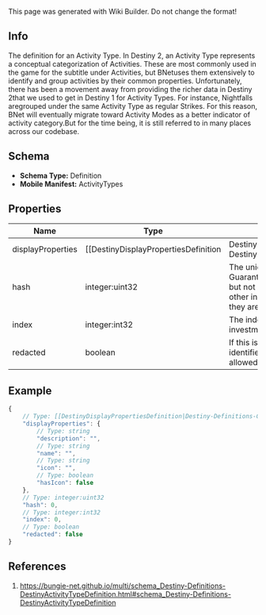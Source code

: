<span class="wiki-builder">This page was generated with Wiki Builder. Do not change the format!</span>

## Info
The definition for an Activity Type. In Destiny 2, an Activity Type represents a conceptual categorization of Activities. These are most commonly used in the game for the subtitle under Activities, but BNetuses them extensively to identify and group activities by their common properties. Unfortunately, there has been a movement away from providing the richer data in Destiny 2that we used to get in Destiny 1 for Activity Types.  For instance, Nightfalls aregrouped under the same Activity Type as regular Strikes. For this reason, BNet will eventually migrate toward Activity Modes as a better indicator of activity category.But for the time being, it is still referred to in many places across our codebase.

## Schema
* **Schema Type:** Definition
* **Mobile Manifest:** ActivityTypes

## Properties
Name | Type | Description
---- | ---- | -----------
displayProperties | [[DestinyDisplayPropertiesDefinition|Destiny-Definitions-Common-DestinyDisplayPropertiesDefinition]]:Definition | 
hash | integer:uint32 | The unique identifier for this entity.  Guaranteed to be unique for the type of entity, but not globally. When entities refer to each other in Destiny content, it is this hash that they are referring to.
index | integer:int32 | The index of the entity as it was found in the investment tables.
redacted | boolean | If this is true, then there is an entity with this identifier/type combination, but BNet isnot yet allowed to show it.  Sorry!

## Example
```javascript
{
    // Type: [[DestinyDisplayPropertiesDefinition|Destiny-Definitions-Common-DestinyDisplayPropertiesDefinition]]:Definition
    "displayProperties": {
        // Type: string
        "description": "",
        // Type: string
        "name": "",
        // Type: string
        "icon": "",
        // Type: boolean
        "hasIcon": false
    },
    // Type: integer:uint32
    "hash": 0,
    // Type: integer:int32
    "index": 0,
    // Type: boolean
    "redacted": false
}

```

## References
1. https://bungie-net.github.io/multi/schema_Destiny-Definitions-DestinyActivityTypeDefinition.html#schema_Destiny-Definitions-DestinyActivityTypeDefinition
